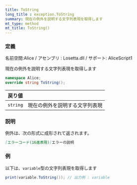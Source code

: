 ```yaml
---
title: ToString
long_title : exception.ToString
summary: 現在の例外を説明する文字列表現を取得します
mt_type: method
mt_title: ToString()
---
```

### 定義
名前空間:Alice / アセンブリ : Losetta.dll / サポート: AliceScript1

現在の例外を説明する文字列表現を取得します

```cs title="AliceScript"
namespace Alice;
override string ToString();
```

|戻り値| |
|-|-|
|`string`| 現在の例外を説明する文字列表現|

### 説明
例外は、次の形式に成形されて返されます。

```md title="AliceScript"
[エラーコード(16進表現)]エラーの説明
```

### 例
以下は、`variable`型の文字列表現を取得します

```cs title="AliceScript"
print(variable.ToString()); // 出力例 : variable
```
